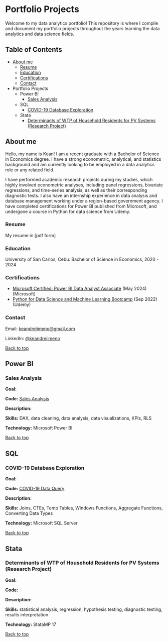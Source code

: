 # Portfolio Projects
Welcome to my data analytics portfolio! This repository is where I compile and document my portfolio projects throughout the years learning the data analytics and data science fields. 

## Table of Contents
- [About me](https://github.com/keandrejimeno/PortfolioProjects/blob/main/README.md#about-me)
  - [Resume](https://github.com/keandrejimeno/PortfolioProjects/blob/main/README.md#resume)
  - [Education](https://github.com/keandrejimeno/PortfolioProjects/blob/main/README.md#education)
  - [Certifications](https://github.com/keandrejimeno/PortfolioProjects/blob/main/README.md#certifications)
  - [Contact](https://github.com/keandrejimeno/PortfolioProjects/blob/main/README.md#contact)
- Portfolio Projects
  - Power BI
    - [Sales Analysis](https://github.com/keandrejimeno/PortfolioProjects/blob/main/README.md#sales-analysis)
  - SQL
    - [COVID-19 Database Exploration](https://github.com/keandrejimeno/PortfolioProjects/blob/main/README.md#covid-19-database-exploration)
  - Stata
    - [Determinants of WTP of Household Residents for PV Systems (Research Project)](#determinants-of-wtp-of-household-residents-for-pv-systems-research-project)

## About me

Hello, my name is Kean! I am a recent graduate with a Bachelor of Science in Economics degree. I have a strong econometric, analytical, and statistics background and am currently looking to be employed in a data analytics role or any related field. 

I have performed academic research projects during my studies, which highly involved econometric analyses, including panel regressions, bivariate regressions, and time-series analysis, as well as their corresponding diagnostic tests. I also have an internship experience in data analysis and database management working under a region-based government agency. I have completed certifications for Power BI published from Microsoft, and undergone a course in Python for data science from Udemy.

### Resume

My resume in [pdf form] 

### Education

University of San Carlos, Cebu: Bachelor of Science in Economics, 2020 - 2024

### Certifications

- [Microsoft Certified: Power BI Data Analyst Associate](https://github.com/keandrejimeno/SalesAnalysis) (May 2024) (Microsoft)
- [Python for Data Science and Machine Learning Bootcamp](https://www.udemy.com/certificate/UC-36b2304a-7689-43fe-bd07-fd63a9c15613/) (Sep 2022) (Udemy)

### Contact

Email: [keandrejimeno@gmail.com](keandrejimeno@gmail.com)

LinkedIn: [@keandrejimeno](https://www.linkedin.com/in/keandrejimeno/)


[Back to top](#top)

## Power BI
### Sales Analysis

**Goal:**

**Code:** [Sales Analysis](https://github.com/keandrejimeno/SalesAnalysis)

**Description:**

**Skills:** DAX, data cleaning, data analysis, data visualizations, KPIs, RLS

**Technology:** Microsoft Power BI


[Back to top](#top)

## SQL
### COVID-19 Database Exploration

**Goal:**

**Code:** [COVID-19 Data Query](https://github.com/keandrejimeno/PortfolioProjects/blob/main/COVID19%20Data%20Query.sql)

**Description:**

**Skills:** Joins, CTEs, Temp Tables, Windows Functions, Aggregate Functions, Converting Data Types

**Technology:** Microsoft SQL Server


[Back to top](#top)

## Stata
### Determinants of WTP of Household Residents for PV Systems (Research Project)

**Goal:**

**Code:**

**Description:**

**Skills:** statistical analysis, regression, hypothesis testing, diagnostic testing, results interpretation

**Technology:** StataMP 17

[Back to top](#top)
